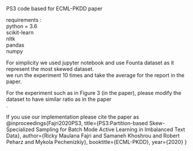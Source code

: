 PS3 code based for ECML-PKDD paper<br>

requirements :<br>
python = 3.6<br>
scikit-learn<br>
nltk<br>
pandas <br>
numpy <br>

For simplicity we used jupyter notebook and use Founta dataset as it represent the most skewed dataset. <br>
we run the experiment 10 times and take the average for the report in the paper. <br>

For the experiment such as in Figure 3 (in the paper), please modify the dataset to have similar ratio as in the paper <br>.

If you use our implementation please cite the paper as
@inproceedings{Fajri2020PS3,
  title={PS3:Partition-based Skew-Specialized Sampling for Batch Mode Active Learning in Imbalanced Text Data},
  author={Ricky Maulana Fajri and Samaneh Khoshrou and Robert Peharz and Mykola Pechenizkiy},
  booktitle={ECML-PKDD},
  year={2020}
}
